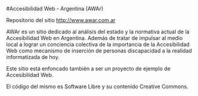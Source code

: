 #Accesibilidad Web - Argentina (AWAr)

Repositorio del sitio http://www.awar.com.ar

AWAr es un sitio dedicado al análisis del estado y la normativa actual de la Accesibilidad Web en Argentina. Además de tratar de impulsar al medio local a lograr un conciencia colectiva de la importancia de la Accesibilidad Web como mecanismo de inserción de personas discapacidad a la realidad informatizada de hoy.

Este sitio está enfoncado también a ser un proyecto de ejemplo de Accesibilidad Web.

El código del mismo es Software Libre y su contenido Creative Commons.
